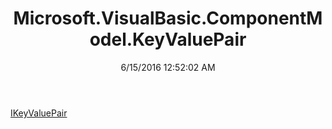 ﻿---
title: Microsoft.VisualBasic.ComponentModel.KeyValuePair
date: 6/15/2016 12:52:02 AM
---

[IKeyValuePair](T-Microsoft.VisualBasic.ComponentModel.KeyValuePair.IKeyValuePair.html)
